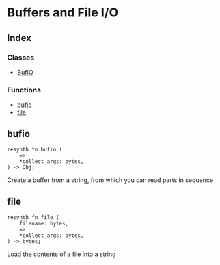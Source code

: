  # Buffers and File I/O
## Index


### Classes

- [BufIO](BufIO.md)

### Functions

- [bufio](#bufio)
- [file](#file)



## bufio
```resynth
resynth fn bufio (
    =>
    *collect_args: bytes,
) -> Obj;
```
 Create a buffer from a string, from which you can read parts in sequence

## file
```resynth
resynth fn file (
    filename: bytes,
    =>
    *collect_args: bytes,
) -> bytes;
```
 Load the contents of a file into a string
